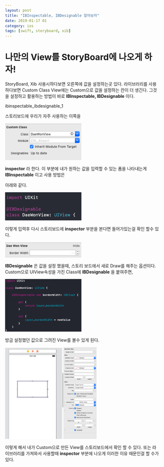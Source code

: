 ```yaml
---
layout: post
title: "IBInspectable, IBDesignable 알아보자"
date: 2019-01-17 01
category: ios
tags: [swift, storyboard, xib]
---
```




# 나만의 View를 StoryBoard에 나오게 하자!

<!-- more -->

StoryBoard, Xib 사용시하다보면 오른쪽에 값을 설정하는곳 있다. 라이브러리를 사용하다보면 Custom Class View에는 Custom으로 값을 설정하는 칸이 더 생긴다. 그것을 설정하고 활용하는 방법이 바로 **IBInspectable, IBDesignable** 이다.

ibinspectable_ibdesignable_1

스토리보드에 우리가 자주 사용하는 이쪽을 

<img src="/images/ios/ibinspectable_ibdesignable_1.png" style="width:250px;">

**inspector** 라 한다. 이 부분에 내가 원하는 값을 입력할 수 있는 폼을 나타내는게  **IBInspectable** 이고 사용 방법은 

아래와 같다.

<img src="/images/ios/ibinspectable_ibdesignable_2.png" style="width:250px;">

이렇게 입력후 다시 스토리보드에 **inspector** 부분을 본다면 들어가있는걸 확인 할수 있다.

<img src="/images/ios/ibinspectable_ibdesignable_3.png" style="width:250px;">



 **IBDesignable** 은 값을 설정 했을때, 스토리 보드에서 새로 Draw를 해주는 옵션이다. Custom으로 UIView속성을 가진 Class에 **IBDesignable** 을 붙여주면,

<img src="/images/ios/ibinspectable_ibdesignable_4.png" style="width:250px;">



방금 설정했던 값으로 그려진 View를 볼수 있게 된다.

<img src="/images/ios/ibinspectable_ibdesignable_5.png" style="width:300px;">



이렇게 해서 내가 Custom으로 만든 View를 스토리보드에서 확인 할 수 있다. 또는 라이브러리를 가져와서 사용할때 **inspector** 부분에 나오게 이러한 이유 때문인걸 할 수가 있다.